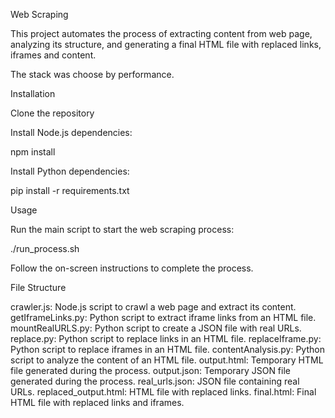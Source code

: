Web Scraping

This project automates the process of extracting content from web page, analyzing its structure, and generating a final HTML file with replaced links, iframes and content.

The stack was choose by performance.


Installation

Clone the repository

Install Node.js dependencies:

npm install

Install Python dependencies:

pip install -r requirements.txt

Usage

Run the main script to start the web scraping process:

./run_process.sh

Follow the on-screen instructions to complete the process.

File Structure

crawler.js: Node.js script to crawl a web page and extract its content.
getIframeLinks.py: Python script to extract iframe links from an HTML file.
mountRealURLS.py: Python script to create a JSON file with real URLs.
replace.py: Python script to replace links in an HTML file.
replaceIframe.py: Python script to replace iframes in an HTML file.
contentAnalysis.py: Python script to analyze the content of an HTML file.
output.html: Temporary HTML file generated during the process.
output.json: Temporary JSON file generated during the process.
real_urls.json: JSON file containing real URLs.
replaced_output.html: HTML file with replaced links.
final.html: Final HTML file with replaced links and iframes.
